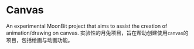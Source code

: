 # Canvas

An experimental MoonBit project that aims to assist the creation of animation/drawing on canvas.
实验性的月兔项目，旨在帮助创建使用`canvas`的项目，包括绘画与动画功能。